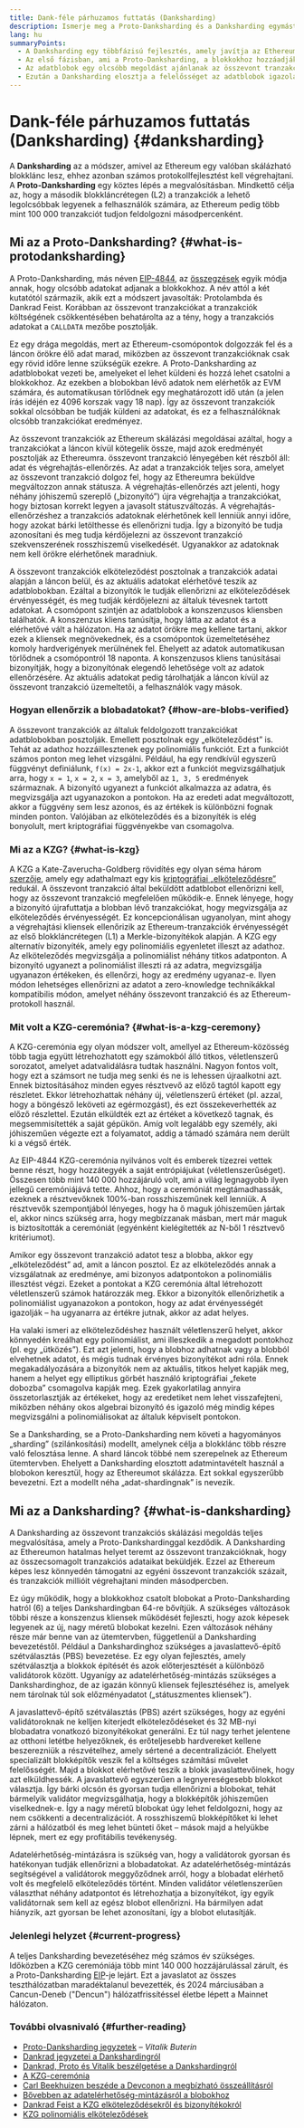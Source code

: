 ```yaml
---
title: Dank-féle párhuzamos futtatás (Danksharding)
description: Ismerje meg a Proto-Danksharding és a Danksharding egymást követő fejlesztéseit, amelyek az Ethereum-skálázását teszik lehetővé.
lang: hu
summaryPoints:
  - A Danksharding egy többfázisú fejlesztés, amely javítja az Ethereum skálázhatóságát és kapacitását.
  - Az első fázisban, ami a Proto-Danksharding, a blokkokhoz hozzáadják a blobokat
  - Az adatblobok egy olcsóbb megoldást ajánlanak az összevont tranzakcióknak, hogy betegyék az adatokat az Ethereumra, és ez a felhasználóknál alacsonyabb tranzakciós díjként jelenjen meg.
  - Ezután a Danksharding elosztja a felelősséget az adatblobok igazolásához a csomópontok csoportjai mentén, ezzel tovább skálázva az Ethereumot másodpercenként több mint 100 000 tranzakcióra.
---
```


# Dank-féle párhuzamos futtatás (Danksharding) {#danksharding}

A **Danksharding** az a módszer, amivel az Ethereum egy valóban skálázható blokklánc lesz, ehhez azonban számos protokollfejlesztést kell végrehajtani. A **Proto-Danksharding** egy köztes lépés a megvalósításban. Mindkettő célja az, hogy a második blokkláncrétegen (L2) a tranzakciók a lehető legolcsóbbak legyenek a felhasználók számára, az Ethereum pedig több mint 100 000 tranzakciót tudjon feldolgozni másodpercenként.

## Mi az a Proto-Danksharding? {#what-is-protodanksharding}

A Proto-Danksharding, más néven [EIP-4844](https://eips.ethereum.org/EIPS/eip-4844), az [összegzések](/layer-2/#rollups) egyik módja annak, hogy olcsóbb adatokat adjanak a blokkokhoz. A név attól a két kutatótól származik, akik ezt a módszert javasolták: Protolambda és Dankrad Feist. Korábban az összevont tranzakciókat a tranzakciók költségének csökkentésében behatárolta az a tény, hogy a tranzakciós adatokat a `CALLDATA` mezőbe posztolják.

Ez egy drága megoldás, mert az Ethereum-csomópontok dolgozzák fel és a láncon örökre élő adat marad, miközben az összevont tranzakcióknak csak egy rövid időre lenne szükségük ezekre. A Proto-Danksharding az adatblobokat vezeti be, amelyeket el lehet küldeni és hozzá lehet csatolni a blokkokhoz. Az ezekben a blobokban lévő adatok nem elérhetők az EVM számára, és automatikusan törlődnek egy meghatározott idő után (a jelen írás idéjén ez 4096 korszak vagy 18 nap). Így az összevont tranzakciók sokkal olcsóbban be tudják küldeni az adatokat, és ez a felhasználóknak olcsóbb tranzakciókat eredményez.

<ExpandableCard title="Hogyan teszik a blobok olcsóbbá az összevont tranzakciókat?" eventCategory="/roadmap/danksharding" eventName="clicked why do blocks make rollups cheaper?">

Az összevont tranzakciók az Ethereum skálázási megoldásai azáltal, hogy a tranzakciókat a láncon kívül kötegelik össze, majd azok eredményét posztolják az Ethereumra. összevont tranzakció lényegében két részből áll: adat és végrehajtás-ellenőrzés. Az adat a tranzakciók teljes sora, amelyet az összevont tranzakció dolgoz fel, hogy az Ethereumra beküldve megváltozzon annak státusza. A végrehajtás-ellenőrzés azt jelenti, hogy néhány jóhiszemű szereplő („bizonyító”) újra végrehajtja a tranzakciókat, hogy biztosan korrekt legyen a javasolt státuszváltozás. A végrehajtás-ellenőrzéshez a tranzakciós adatoknak elérhetőnek kell lenniük annyi időre, hogy azokat bárki letölthesse és ellenőrizni tudja. Így a bizonyító be tudja azonosítani és meg tudja kérdőjelezni az összevont tranzakció szekvenszerének rosszhiszemű viselkedését. Ugyanakkor az adatoknak nem kell örökre elérhetőnek maradniuk.

</ExpandableCard>

<ExpandableCard title="Miért nem okoz gondot, ha törlik a blobadatokat?" eventCategory="/roadmap/danksharding" eventName="clicked why is it OK to delete the blob data?">

A összevont tranzakciók elköteleződést posztolnak a tranzakciók adatai alapján a láncon belül, és az aktuális adatokat elérhetővé teszik az adatblobokban. Ezáltal a bizonyítók le tudják ellenőrizni az elköteleződések érvényességét, és meg tudják kérdőjelezni az általuk tévesnek tartott adatokat. A csomópont szintjén az adatblobok a konszenzusos kliensben találhatók. A konszenzus kliens tanúsítja, hogy látta az adatot és a elérhetővé vált a hálózaton. Ha az adatot örökre meg kellene tartani, akkor ezek a kliensek megnövekednek, és a csomópontok üzemeltetéséhez komoly hardverigények merülnének fel. Ehelyett az adatok automatikusan törlődnek a csomópontról 18 naponta. A konszenzusos kliens tanúsításai bizonyítják, hogy a bizonyítónak elegendő lehetősége volt az adatok ellenőrzésére. Az aktuális adatokat pedig tárolhatják a láncon kívül az összevont tranzakció üzemeltetői, a felhasználók vagy mások.

</ExpandableCard>

### Hogyan ellenőrzik a blobadatokat? {#how-are-blobs-verified}

A összevont tranzakciók az általuk feldolgozott tranzakciókat adatblobokban posztolják. Emellett posztolnak egy „elköteleződést” is. Tehát az adathoz hozzáillesztenek egy polinomiális funkciót. Ezt a funkciót számos ponton meg lehet vizsgálni. Például, ha egy rendkívül egyszerű függvényt definiálunk, `f(x) = 2x-1`, akkor ezt a funkciót megvizsgálhatjuk arra, hogy `x = 1`, `x = 2`, `x = 3`, amelyből az `1, 3, 5` eredmények származnak. A bizonyító ugyanezt a funkciót alkalmazza az adatra, és megvizsgálja azt ugyanazokon a pontokon. Ha az eredeti adat megváltozott, akkor a függvény sem lesz azonos, és az értékek is különbözni fognak minden ponton. Valójában az elköteleződés és a bizonyíték is elég bonyolult, mert kriptográfiai függvényekbe van csomagolva.

### Mi az a KZG? {#what-is-kzg}

A KZG a Kate-Zaverucha-Goldberg rövidítés egy olyan séma három [szerzője](https://link.springer.com/chapter/10.1007/978-3-642-17373-8_11), amely egy adathalmazt egy kis [kriptográfiai „elköteleződésre”](https://dankradfeist.de/ethereum/2020/06/16/kate-polynomial-commitments.html) redukál. A összevont tranzakció által beküldött adatblobot ellenőrizni kell, hogy az összevont tranzakció megfelelően működik-e. Ennek lényege, hogy a bizonyító újrafuttatja a blobban lévő tranzakciókat, hogy megvizsgálja az elköteleződés érvényességét. Ez koncepcionálisan ugyanolyan, mint ahogy a végrehajtási kliensek ellenőrizik az Ethereum-tranzakciók érvényességét az első blokkláncrétegen (L1) a Merkle-bizonyítékok alapján. A KZG egy alternatív bizonyíték, amely egy polinomiális egyenletet illeszt az adathoz. Az elköteleződés megvizsgálja a polinomiálist néhány titkos adatponton. A bizonyító ugyanezt a polinomiálist illeszti rá az adatra, megvizsgálja ugyanazon értékeken, és ellenőrzi, hogy az eredmény ugyanaz-e. Ilyen módon lehetséges ellenőrizni az adatot a zero-knowledge technikákkal kompatibilis módon, amelyet néhány összevont tranzakció és az Ethereum-protokoll használ.

### Mit volt a KZG-ceremónia? {#what-is-a-kzg-ceremony}

A KZG-ceremónia egy olyan módszer volt, amellyel az Ethereum-közösség több tagja együtt létrehozhatott egy számokból álló titkos, véletlenszerű sorozatot, amelyet adatvalidálásra tudtak használni. Nagyon fontos volt, hogy ezt a számsort ne tudja meg senki és ne is lehessen újraalkotni azt. Ennek biztosításához minden egyes résztvevő az előző tagtól kapott egy részletet. Ekkor létrehozhattak néhány új, véletlenszerű értéket (pl. azzal, hogy a böngésző leköveti az egérmozgást), és ezt összekeverhették az előző részlettel. Ezután elküldték ezt az értéket a következő tagnak, és megsemmisítették a saját gépükön. Amíg volt legalább egy személy, aki jóhiszeműen végezte ezt a folyamatot, addig a támadó számára nem derült ki a végső érték.

Az EIP-4844 KZG-ceremónia nyilvános volt és emberek tízezrei vettek benne részt, hogy hozzátegyék a saját entrópiájukat (véletlenszerűséget). Összesen több mint 140 000 hozzájáruló volt, ami a világ legnagyobb ilyen jellegű ceremóniájává tette. Ahhoz, hogy a ceremóniát megtámadhassák, ezeknek a résztvevőknek 100%-ban rosszhiszeműnek kell lenniük. A résztvevők szempontjából lényeges, hogy ha ő maguk jóhiszeműen jártak el, akkor nincs szükség arra, hogy megbízzanak másban, mert már maguk is biztosították a ceremóniát (egyénként kielégítették az N-ből 1 résztvevő kritériumot).

<ExpandableCard title="Mire használják a KZG-ceremónia által létrehozott véletlenszerű számot?" eventCategory="/roadmap/danksharding" eventName="clicked why is the random number from the KZG ceremony used for?">

Amikor egy összevont tranzakció adatot tesz a blobba, akkor egy „elköteleződést” ad, amit a láncon posztol. Ez az elköteleződés annak a vizsgálatnak az eredménye, ami bizonyos adatpontokon a polinomiális illesztést végzi. Ezeket a pontokat a KZG ceremónia által létrehozott véletlenszerű számok határozzák meg. Ekkor a bizonyítók ellenőrizhetik a polinomiálist ugyanazokon a pontokon, hogy az adat érvényességét igazolják – ha ugyanarra az értékre jutnak, akkor az adat helyes.

</ExpandableCard>

<ExpandableCard title="Miért kell titokban maradnia a KZG véletlenszerű adatainak?" eventCategory="/roadmap/danksharding" eventName="clicked why does the KZG random data have to stay secret?">

Ha valaki ismeri az elköteleződéshez használt véletlenszerű helyet, akkor könnyedén kreálhat egy polinomiálist, ami illeszkedik a megadott pontokhoz (pl. egy „ütközés”). Ezt azt jelenti, hogy a blobhoz adhatnak vagy a blobból elvehetnek adatot, és mégis tudnak érvényes bizonyítékot adni róla. Ennek megakadályozására a bizonyítók nem az aktuális, titkos helyet kapják meg, hanem a helyet egy elliptikus görbét használó kriptográfiai „fekete dobozba” csomagolva kapják meg. Ezek gyakorlatilag annyira összetorlasztják az értékeket, hogy az eredetiket nem lehet visszafejteni, miközben néhány okos algebrai bizonyító és igazoló még mindig képes megvizsgálni a polinomiálisokat az általuk képviselt pontokon.

</ExpandableCard>

<Alert variant="warning" className="mb-8">
  Se a Danksharding, se a Proto-Danksharding nem követi a hagyományos „sharding” (szilánkosítási) modellt, amelynek célja a blokklánc több részre való felosztása lenne. A shard láncok többé nem szerepelnek az Ethereum ütemtervben. Ehelyett a Danksharding elosztott adatmintavételt használ a blobokon keresztül, hogy az Ethereumot skálázza. Ezt sokkal egyszerűbb bevezetni. Ezt a modellt néha „adat-shardingnak” is nevezik.
</Alert>

## Mi az a Danksharding? {#what-is-danksharding}

A Danksharding az összevont tranzakciós skálázási megoldás teljes megvalósítása, amely a Proto-Dankshardinggal kezdődik. A Danksharding az Ethereumon hatalmas helyet teremt az összevont tranzakcióknak, hogy az összecsomagolt tranzakciós adataikat beküldjék. Ezzel az Ethereum képes lesz könnyedén támogatni az egyéni összevont tranzakciók százait, és tranzakciók millióit végrehajtani minden másodpercben.

Ez úgy működik, hogy a blokkokhoz csatolt blobokat a Proto-Danksharding hatról (6) a teljes Dankshardingban 64-re bővítjük. A szükséges változások többi része a konszenzus kliensek működését fejleszti, hogy azok képesek legyenek az új, nagy méretű blobokat kezelni. Ezen változások néhány része már benne van az ütemtervben, függetlenül a Danksharding bevezetéstől. Például a Dankshardinghoz szükséges a javaslattevő-építő szétválasztás (PBS) bevezetése. Ez egy olyan fejlesztés, amely szétválasztja a blokkok építését és azok előterjesztését a különböző validátorok között. Ugyanígy az adatelérhetőség-mintázás szükséges a Dankshardinghoz, de az igazán könnyű kliensek fejlesztéséhez is, amelyek nem tárolnak túl sok előzményadatot („státuszmentes kliensek”).

<ExpandableCard title="Miért van szükség a Dankshardinghoz a javaslattevő-építő szétválasztásra (PBS)?" eventCategory="/roadmap/danksharding" eventName="clicked why does danksharding require proposer-builder separation?">

A javaslattevő-építő szétválasztás (PBS) azért szükséges, hogy az egyéni validátoroknak ne kelljen kiterjedt elköteleződéseket és 32 MB-nyi blobadatra vonatkozó bizonyítékokat generálni. Ez túl nagy terhet jelentene az otthoni letétbe helyezőknek, és erőteljesebb hardvereket kellene beszerezniük a részvételhez, amely sértené a decentralizációt. Ehelyett specializált blokképítők veszik fel a költséges számítási művelet felelősségét. Majd a blokkot elérhetővé teszik a blokk javaslattevőinek, hogy azt elküldhessék. A javaslattevő egyszerűen a legnyereségesebb blokkot választja. Így bárki olcsón és gyorsan tudja ellenőrizni a blobokat, tehát bármelyik validátor megvizsgálhatja, hogy a blokképítők jóhiszeműen viselkednek-e. Így a nagy méretű blobokat úgy lehet feldolgozni, hogy az nem csökkenti a decentralizációt. A rosszhiszemű blokképítőket ki lehet zárni a hálózatból és meg lehet bünteti őket – mások majd a helyükbe lépnek, mert ez egy profitábilis tevékenység.

</ExpandableCard>

<ExpandableCard title="Miért van szükség a Dankshardinghoz az adatelérhetőség-mintázásra?" eventCategory="/roadmap/danksharding" eventName="clicked why does danksharding require data availability sampling?">

Adatelérhetőség-mintázásra is szükség van, hogy a validátorok gyorsan és hatékonyan tudják ellenőrizni a blobadatokat. Az adatelérhetőség-mintázás segítségével a validátorok meggyőződnek arról, hogy a blobadat elérhető volt és megfelelő elköteleződés történt. Minden validátor véletlenszerűen választhat néhány adatpontot és létrehozhatja a bizonyítékot, így egyik validátornak sem kell az egész blobot ellenőrizni. Ha bármilyen adat hiányzik, azt gyorsan be lehet azonosítani, így a blobot elutasítják.

</ExpandableCard>

### Jelenlegi helyzet {#current-progress}

A teljes Danksharding bevezetéséhez még számos év szükséges. Időközben a KZG ceremóniája több mint 140 000 hozzájárulással zárult, és a Proto-Danksharding [EIP](https://eips.ethereum.org/EIPS/eip-4844)-je lejárt. Ezt a javaslatot az összes teszthálózatban maradéktalanul bevezették, és 2024 márciusában a Cancun-Deneb ("Dencun") hálózatfrissítéssel életbe lépett a Mainnet hálózaton.

### További olvasnivaló {#further-reading}

- [Proto-Danksharding jegyzetek](https://notes.ethereum.org/@vbuterin/proto_danksharding_faq) – _Vitalik Buterin_
- [Dankrad jegyzetei a Dankshardingról](https://notes.ethereum.org/@dankrad/new_sharding)
- [Dankrad, Proto és Vitalik beszélgetése a Dankshardingról](https://www.youtube.com/watch?v=N5p0TB77flM)
- [A KZG-ceremónia](https://ceremony.ethereum.org/)
- [Carl Beekhuizen beszéde a Devconon a megbízható összeállításról](https://archive.devcon.org/archive/watch/6/the-kzg-ceremony-or-how-i-learnt-to-stop-worrying-and-love-trusted-setups/?tab=YouTube)
- [Bővebben az adatelérhetőség-mintázásról a blobokhoz](https://hackmd.io/@vbuterin/sharding_proposal#ELI5-data-availability-sampling)
- [Dankrad Feist a KZG elköteleződésekről és bizonyítékokról](https://youtu.be/8L2C6RDMV9Q)
- [KZG polinomiális elköteleződések](https://dankradfeist.de/ethereum/2020/06/16/kate-polynomial-commitments.html)
